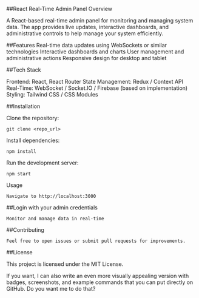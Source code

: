 ##React Real-Time Admin Panel
Overview

A React-based real-time admin panel for monitoring and managing system data. The app provides live updates, interactive dashboards, and administrative controls to help manage your system efficiently.

##Features
Real-time data updates using WebSockets or similar technologies
Interactive dashboards and charts
User management and administrative actions
Responsive design for desktop and tablet

##Tech Stack

Frontend: React, React Router
State Management: Redux / Context API
Real-Time: WebSocket / Socket.IO / Firebase (based on implementation)
Styling: Tailwind CSS / CSS Modules

##Installation

Clone the repository:

    git clone <repo_url>


Install dependencies:

    npm install


Run the development server:

    npm start

Usage

    Navigate to http://localhost:3000

##Login with your admin credentials

    Monitor and manage data in real-time

##Contributing

    Feel free to open issues or submit pull requests for improvements.

##License

This project is licensed under the MIT License.

If you want, I can also write an even more visually appealing version with badges, screenshots, and example commands that you can put directly on GitHub. Do you want me to do that?